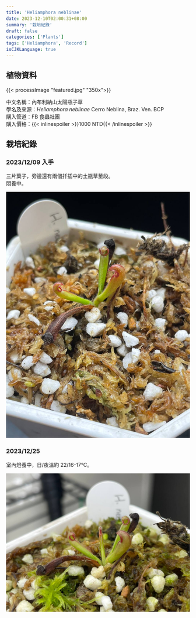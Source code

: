 ```yaml
---
title: 'Heliamphora neblinae'
date: 2023-12-10T02:00:31+08:00
summary: '栽培紀錄'
draft: false
categories: ['Plants']
tags: ['Heliamphora', 'Record']
isCJKLanguage: true
---
```


## 植物資料

{{< processImage "featured.jpg" "350x">}}

中文名稱：內布利納山太陽瓶子草  
學名及來源：*Heliamphora neblinae* Cerro Neblina, Braz. Ven. BCP  
購入管道：FB 食蟲社團  
購入價格：{{< inlinespoiler >}}1000 NTD{{< /inlinespoiler >}}  

## 栽培紀錄

### 2023/12/09 入手

三片葉子，旁邊還有兩個扦插中的土瓶草莖段。  
悶養中。  

![2023-12-09](./images/2023-12-09.jpg)

### 2023/12/25

室內燈養中，日/夜溫約 22/16-17℃。  

![2023-12-25](./images/2023-12-25.jpg)
